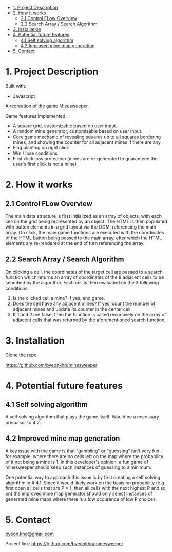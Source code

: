 - [1. Project Description](#1-project-description)
- [2. How it works](#2-how-it-works)
  - [2.1 Control FLow Overview](#21-control-flow-overview)
  - [2.2 Search Array / Search Algorithm](#22-search-array--search-algorithm)
- [3. Installation](#3-installation)
- [4. Potential future features](#4-potential-future-features)
  - [4.1 Self solving algorithm](#41-self-solving-algorithm)
  - [4.2 Improved mine map generation](#42-improved-mine-map-generation)
- [5. Contact](#5-contact)

# 1. Project Description

Built with:

-   Javascript

A recreation of the game Mieesweeper.

Game features implemented:

-   A square grid, customizable based on user input.
-   A random mine generator, customizable based on user input.
-   Core game mechanic of revealing squares up to all squares bordering mines,
    and showing the counter for all adjacent mines if there are any.
-   Flag planting on right click
-   Win / lose conditions
-   First click loss protection (mines are re-generated to guaranteee the user's
    first click is not a mine)

# 2. How it works

## 2.1 Control FLow Overview

The main data structure is first intiialized as an array of objects, with each
cell on the grid being represented by an object. The HTML is then populated with
button elements in a grid layout via the DOM, referencing the main array. On
click, the main game functions are executed with the coordinates of the HTML
button being passed to the main array, after which the HTML elements are
re-rendered at the end of turn referencing the array.

## 2.2 Search Array / Search Algorithm

On clicking a cell, the coordinates of the target cell are passed to a search
function which returns an array of coordinates of the 8 adjacent cells to be
searched by the algorithm. Each cell is then evaluated on the 3 following
conditions:

1. Is the clicked cell a mine? If yes, end game.
2. Does the cell have any adjacent mines? If yes, count the number of adjacent
   mines and update its counter in the center cell.
3. If 1 and 2 are false, then the function is called recursively on the array of
   adjacent cells that was returned by the aforementioned search function.

# 3. Installation

Clone the repo

https://github.com/byeonkho/minesweeper

# 4. Potential future features

## 4.1 Self solving algorithm

A self solving algorithm that plays the game itself. Would be a necessary
precursor to 4.2.

## 4.2 Improved mine map generation

A key issue with the game is that "gambling" or "guessing" isn't very fun - for
example, where there are no cells left on the map where the probability of it
not being a mine is 1. In this developer's opinion, a fun game of minesweeper
should keep such instances of guessing to a minimum.

One potential way to approach this issue is by first creating a self solving
algorithm in # 4.1. Since it would likely work on the basis on probability (e.g
first open all cells that are P = 1, then all cells with the next highest P and
so on) the improved mine map generator should only select instances of generated
mine maps where there is a low occurence of low P choices.

# 5. Contact

byeon.kho@gmail.com

Project link: https://github.com/byeonkho/minesweeper
